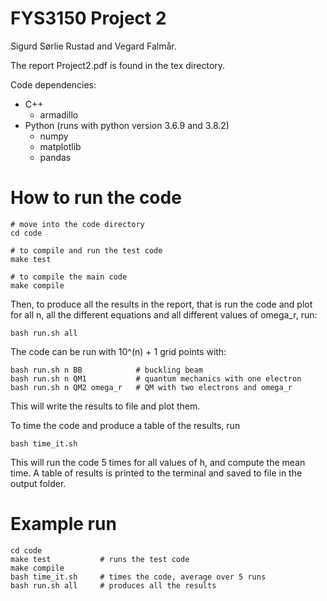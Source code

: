 # FYS3150 Project 2
Sigurd Sørlie Rustad and Vegard Falmår.

The report Project2.pdf is found in the tex directory.

Code dependencies:
- C++
    - armadillo
- Python (runs with python version 3.6.9 and 3.8.2)
    - numpy
    - matplotlib
    - pandas

# How to run the code
```
# move into the code directory
cd code

# to compile and run the test code
make test

# to compile the main code
make compile
```

Then, to produce all the results in the report, that is run the code and plot for all n, all the different equations and all different values of omega_r, run:
```
bash run.sh all
```

The code can be run with 10^(n) + 1 grid points with:
```
bash run.sh n BB            # buckling beam
bash run.sh n QM1           # quantum mechanics with one electron
bash run.sh n QM2 omega_r   # QM with two electrons and omega_r
```
This will write the results to file and plot them.

To time the code and produce a table of the results, run
```
bash time_it.sh
```
This will run the code 5 times for all values of h, and compute the mean time. A table of results is printed to the terminal and saved to file in the output folder.

# Example run
```
cd code
make test           # runs the test code
make compile
bash time_it.sh     # times the code, average over 5 runs
bash run.sh all     # produces all the results
```
